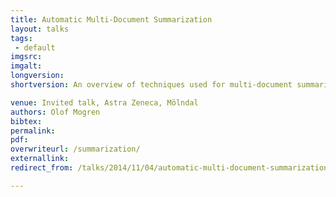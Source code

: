 ```yaml
---
title: Automatic Multi-Document Summarization
layout: talks
tags:
 - default
imgsrc: 
imgalt: 
longversion:
shortversion: An overview of techniques used for multi-document summarization, and a demonstration of the techniques developed in our group, based on kernel techniques and discrete optimization.

venue: Invited talk, Astra Zeneca, Mölndal
authors: Olof Mogren
bibtex: 
permalink:
pdf: 
overwriteurl: /summarization/
externallink: 
redirect_from: /talks/2014/11/04/automatic-multi-document-summarization.html

---
```


